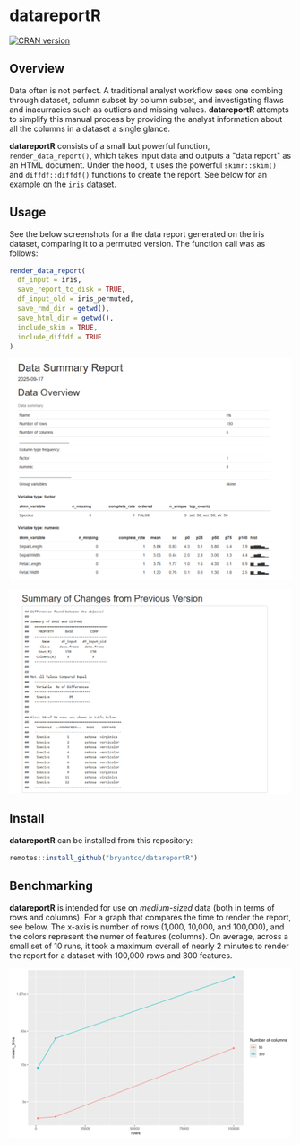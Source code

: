 # datareportR

<!-- badges: start -->
<a href="https://CRAN.R-project.org/package=datareportR"><img src="https://www.r-pkg.org/badges/version/datareportR" class="img-fluid" alt="CRAN version"></a>
<!-- badges: end -->

## Overview

Data often is not perfect. A traditional analyst workflow sees one combing through 
dataset, column subset by column subset, and investigating flaws and inacurracies
such as outliers and missing values. **datareportR** attempts to simplify this manual process by providing the analyst information about all the columns in a dataset a single glance. 

**datareportR** consists of a small but powerful function, `render_data_report()`, which takes 
input data and outputs a "data report" as an HTML document. Under the hood, it uses the powerful
`skimr::skim()` and `diffdf::diffdf()` functions to create the report. See below for an example on the 
`iris` dataset.

## Usage

See the below screenshots for a the data report generated on the iris dataset, comparing 
it to a permuted version. The function call was as follows:

```r
render_data_report(
  df_input = iris,
  save_report_to_disk = TRUE,
  df_input_old = iris_permuted,
  save_rmd_dir = getwd(),
  save_html_dir = getwd(),
  include_skim = TRUE,
  include_diffdf = TRUE
)
```

![](https://github.com/bryantco/datareportR/blob/main/_assets/data_report_1.PNG)

![](https://github.com/bryantco/datareportR/blob/main/_assets/data_report_2.PNG)

## Install

**datareportR** can be installed from this repository:

```r
remotes::install_github("bryantco/datareportR")
```
## Benchmarking

**datareportR** is intended for use on *medium-sized* data (both in terms of rows
and columns). For a graph that compares the time to render the report, see below. The
x-axis is number of rows (1,000, 10,000, and 100,000), and the colors represent the 
numer of features (columns). On average, across a small set of 10 runs, it took a maximum
overall of nearly 2 minutes to render the report for a dataset with 100,000 rows and 300 features.

![](https://github.com/bryantco/datareportR/blob/main/_assets/benchmark_results.png)